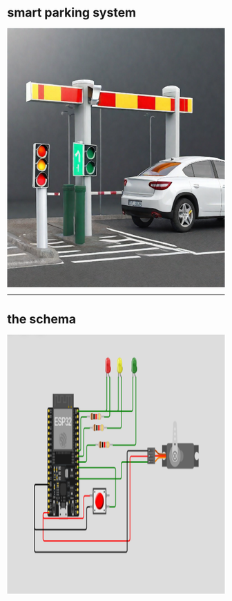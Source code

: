 # smart parking system

<img src="https://github.com/AhmadEsmail/Smart-parking-system-ESP32/blob/main/1705233509657.png" alt="Project Logo" width="800" height="600">

---
# the schema

<img src="https://github.com/AhmadEsmail/Smart-parking-system-ESP32/blob/main/simulation.PNG" alt="Project Logo" width="800" height="600">

